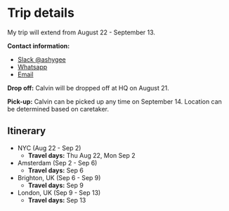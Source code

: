 # Trip details
My trip will extend from August 22 - September 13. 

**Contact information:**
- [Slack @ashygee](https://github.slack.com/team/UDY7XTA79)
- [Whatsapp](https://wa.me/12318812134)
- [Email](mailto:aguillaume@protonmail.com)

**Drop off:** Calvin will be dropped off at HQ on August 21.

**Pick-up:** Calvin can be picked up any time on September 14. Location can be determined based on caretaker.

## Itinerary
- NYC (Aug 22 - Sep 2)
  - **Travel days:** Thu Aug 22, Mon Sep 2
- Amsterdam (Sep 2 - Sep 6)
  - **Travel days:** Sep 6
- Brighton, UK (Sep 6 - Sep 9)
  - **Travel days:** Sep 9
- London, UK (Sep 9 - Sep 13)
  - **Travel days:** Sep 13
